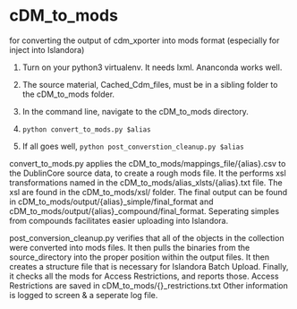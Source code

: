 # cDM_to_mods
for converting the output of cdm_xporter into mods format (especially for inject into Islandora)

1)  Turn on your python3 virtualenv.  It needs lxml.  Ananconda works well.

2)  The source material, Cached_Cdm_files, must be in a sibling folder to the cDM_to_mods folder.

3)  In the command line, navigate to the cDM_to_mods directory.

4)  `python convert_to_mods.py $alias`

5)  If all goes well, `python post_converstion_cleanup.py $alias`

convert_to_mods.py applies the cDM_to_mods/mappings_file/{alias}.csv to the DublinCore source data, to create a rough mods file.  It the performs xsl transformations named in the cDM_to_mods/alias_xlsts/{alias}.txt file.  The xsl are found in the cDM_to_mods/xsl/ folder.  The final output can be found in cDM_to_mods/output/{alias}_simple/final_format and cDM_to_mods/output/{alias}_compound/final_format.  Seperating simples from compounds facilitates easier uploading into Islandora.  

post_conversion_cleanup.py verifies that all of the objects in the collection were converted into mods files.  It then pulls the binaries from the source_directory into the proper position within the output files.  It then creates a structure file that is necessary for Islandora Batch Upload.  Finally, it checks all the mods for Access Restrictions, and reports those.  Access Restrictions are saved in cDM_to_mods/{}_restrictions.txt  Other information is logged to screen & a seperate log file.
